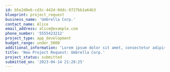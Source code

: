 ```yaml
---
id: b5e2d0e6-cd3c-442d-9ddc-9727bb1a64b3
blueprint: project_request
business_name: 'Umbrella Corp.'
contact_name: Alice
email_address: alice@example.com
phone_number: '5555423212'
project_type: app_development
budget_range: under_5000
additional_information: 'Lorem ipsum dolor sit amet, consectetur adipiscing elit, sed do eiusmod tempor incididunt ut labore et dolore magna aliqua. Accumsan lacus vel facilisis volutpat est velit. Vitae nunc sed velit dignissim sodales. Scelerisque varius morbi enim nunc faucibus a pellentesque sit amet. Eu scelerisque felis imperdiet proin fermentum leo vel orci. Quam elementum pulvinar etiam non quam lacus suspendisse faucibus interdum. Turpis massa tincidunt dui ut ornare lectus sit amet est. Magna sit amet purus gravida quis blandit. Vitae nunc sed velit dignissim. Sagittis vitae et leo duis. Vel facilisis volutpat est velit egestas dui. Orci phasellus egestas tellus rutrum tellus. In egestas erat imperdiet sed euismod nisi. Tincidunt eget nullam non nisi est sit amet. Interdum consectetur libero id faucibus nisl. Molestie at elementum eu facilisis sed odio morbi quis commodo. Et malesuada fames ac turpis egestas integer eget.'
title: 'New Project Request: Umbrella Corp.'
project_status: submitted
submitted_on: '2023-04-14 21:28:25'
---
```

